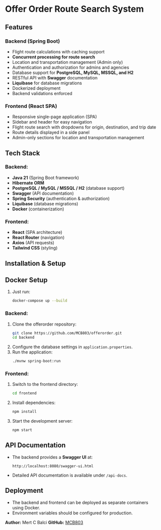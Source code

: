 # Offer Order Route Search System

## Features
### Backend (Spring Boot)
- Flight route calculations with caching support
- **Concurrent processing for route search**
- Location and transportation management (Admin only)
- Authentication and authorization for admins and agencies
- Database support for **PostgreSQL, MySQL, MSSQL, and H2**
- RESTful API with **Swagger** documentation
- **Liquibase** for database migrations
- Dockerized deployment
- Backend validations enforced

### Frontend (React SPA)
- Responsive single-page application (SPA)
- Sidebar and header for easy navigation
- Flight route search with dropdowns for origin, destination, and trip date
- Route details displayed in a side panel
- Admin-only sections for location and transportation management

## Tech Stack
### Backend:
- **Java 21** (Spring Boot framework)
- **Hibernate ORM**
- **PostgreSQL / MySQL / MSSQL / H2** (database support)
- **Swagger** (API documentation)
- **Spring Security** (authentication & authorization)
- **Liquibase** (database migrations)
- **Docker** (containerization)

### Frontend:
- **React** (SPA architecture)
- **React Router** (navigation)
- **Axios** (API requests)
- **Tailwind CSS** (styling)

## Installation & Setup
## Docker Setup
1. Just run:
   ```bash
   docker-compose up --build
   ```

### Backend:
1. Clone the offerorder repository:
   ```bash
   git clone https://github.com/MCB803/offerorder.git
   cd backend
   ```
2. Configure the database settings in `application.properties`.
3. Run the application:
   ```bash
   ./mvnw spring-boot:run
   ```

### Frontend:
1. Switch to the frontend directory:
   ```bash
   cd frontend
   ```
2. Install dependencies:
   ```bash
   npm install
   ```
3. Start the development server:
   ```bash
   npm start
   ```

## API Documentation
- The backend provides a **Swagger UI** at:
  ```
  http://localhost:8080/swagger-ui.html
  ```
- Detailed API documentation is available under `/api-docs`.

## Deployment
- The backend and frontend can be deployed as separate containers using Docker.
- Environment variables should be configured for production.


**Author:** Mert C Balci 
**GitHub:** [MCB803](https://github.com/MCB803)


